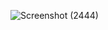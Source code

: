 ![Screenshot (2444)](https://github.com/user-attachments/assets/b507d9c4-dd5d-4900-82d9-b7cc14176e58)
